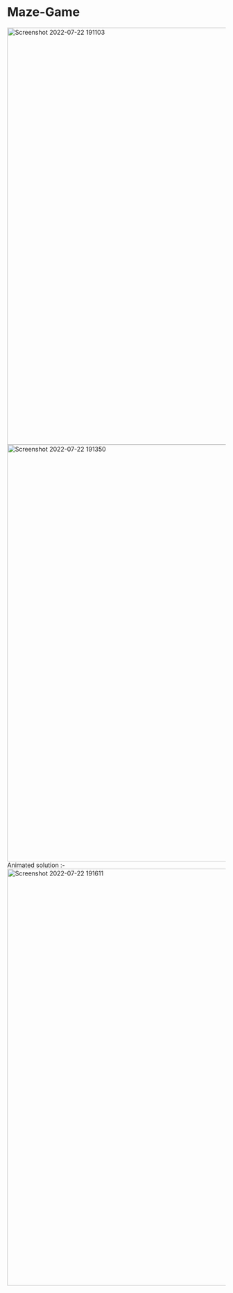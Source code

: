 # Maze-Game

<img width="960" alt="Screenshot 2022-07-22 191103" src="https://user-images.githubusercontent.com/80643980/180452613-b903bad1-dfc2-4e14-8820-f4dd7eabf7c5.png">
<img width="960" alt="Screenshot 2022-07-22 191350" src="https://user-images.githubusercontent.com/80643980/180452709-2c4fa5f7-4806-4c83-ba57-8f0686c924f1.png">
Animated solution :-
<img width="960" alt="Screenshot 2022-07-22 191611" src="https://user-images.githubusercontent.com/80643980/180452755-b05d59a2-7ae0-4707-ac96-8cbfdda0753a.png">
